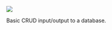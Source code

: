 <a href='https://travis-ci.org/helllomatt/Basically-CRUD'><img src='https://travis-ci.org/helllomatt/Basically-CRUD.svg?branch=master' /></a>

Basic CRUD input/output to a database.
